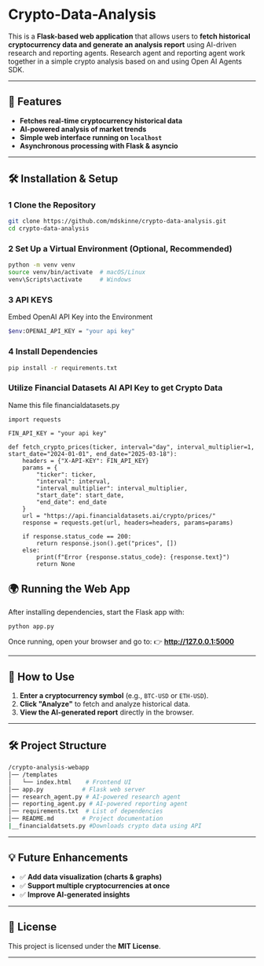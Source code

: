 # Crypto-Data-Analysis
This is a **Flask-based web application** that allows users to **fetch historical cryptocurrency data and generate an analysis report** using AI-driven research and reporting agents. Research agent and reporting agent work together in a simple crypto analysis based on and using Open AI Agents SDK.

---

## 🚀 Features
- **Fetches real-time cryptocurrency historical data**
- **AI-powered analysis of market trends**
- **Simple web interface running on `localhost`**
- **Asynchronous processing with Flask & asyncio**

---

## 🛠️ Installation & Setup

### **1️ Clone the Repository**


```bash
git clone https://github.com/mdskinne/crypto-data-analysis.git
cd crypto-data-analysis
```

### **2️ Set Up a Virtual Environment (Optional, Recommended)**

```bash
python -m venv venv
source venv/bin/activate  # macOS/Linux
venv\Scripts\activate     # Windows
```

### **3 API KEYS**
Embed OpenAI API Key into the Environment
```bash
$env:OPENAI_API_KEY = "your api key"
```

### **4 Install Dependencies**

```bash
pip install -r requirements.txt
```


### Utilize Financial Datasets AI API Key to get Crypto Data
Name this file financialdatasets.py


```
import requests

FIN_API_KEY = "your api key"

def fetch_crypto_prices(ticker, interval="day", interval_multiplier=1, start_date="2024-01-01", end_date="2025-03-18"):
    headers = {"X-API-KEY": FIN_API_KEY}
    params = {
        "ticker": ticker,
        "interval": interval,
        "interval_multiplier": interval_multiplier,
        "start_date": start_date,
        "end_date": end_date
    }
    url = "https://api.financialdatasets.ai/crypto/prices/"
    response = requests.get(url, headers=headers, params=params)

    if response.status_code == 200:
        return response.json().get("prices", [])
    else:
        print(f"Error {response.status_code}: {response.text}")
        return None
```

## 🌍 Running the Web App
After installing dependencies, start the Flask app with:

```bash
python app.py
```

Once running, open your browser and go to:
👉 **http://127.0.0.1:5000**

---

## 🎯 How to Use
1. **Enter a cryptocurrency symbol** (e.g., `BTC-USD` or `ETH-USD`).
2. **Click "Analyze"** to fetch and analyze historical data.
3. **View the AI-generated report** directly in the browser.

---

## 🛠️ Project Structure

```bash
/crypto-analysis-webapp
│── /templates
│   └── index.html    # Frontend UI
│── app.py           # Flask web server
│── research_agent.py # AI-powered research agent
│── reporting_agent.py # AI-powered reporting agent
│── requirements.txt  # List of dependencies
│── README.md        # Project documentation
|__financialdatsets.py #Downloads crypto data using API
```

---

## 💡 Future Enhancements
- ✅ **Add data visualization (charts & graphs)**
- ✅ **Support multiple cryptocurrencies at once**
- ✅ **Improve AI-generated insights**

---

## 📝 License
This project is licensed under the **MIT License**.

---


